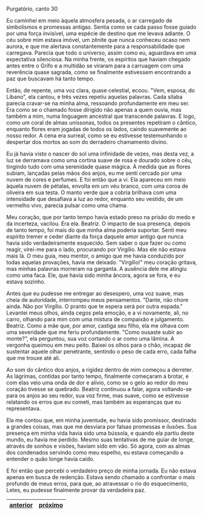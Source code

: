 Purgatório, canto 30

Eu caminhei em meio àquela atmosfera pesada, o ar carregado de simbolismos e promessas antigas. Sentia como se cada passo fosse guiado por uma força invisível, uma espécie de destino que me levava adiante. O céu sobre mim estava imóvel, um zênite que nunca conheceu ocaso nem aurora, e que me alertava constantemente para a responsabilidade que carregava. Parecia que todo o universo, assim como eu, aguardava em uma expectativa silenciosa. Na minha frente, os espíritos que haviam chegado antes entre o Grifo e a multidão se viraram para a carruagem com uma reverência quase sagrada, como se finalmente estivessem encontrando a paz que buscavam há tanto tempo.

Então, de repente, uma voz clara, quase celestial, ecoou. "Vem, esposa, do Líbano", ela cantou, e três vezes repetiu aquelas palavras. Cada sílaba parecia cravar-se na minha alma, ressoando profundamente em meu ser. Era como se o chamado fosse dirigido não apenas a quem ouvia, mas também a mim, numa linguagem ancestral que transcende palavras. E logo, como um coral de almas uníssonas, todos os presentes repetiram o cântico, enquanto flores eram jogadas de todos os lados, caindo suavemente ao nosso redor. A cena era surreal, como se eu estivesse testemunhando o despertar dos mortos ao som do derradeiro chamamento divino.

Eu já havia visto o nascer do sol uma infinidade de vezes, mas desta vez, a luz se derramava como uma cortina suave de rosa e dourado sobre o céu, tingindo tudo com uma serenidade quase mágica. À medida que as flores subiam, lançadas pelas mãos dos anjos, eu me senti cercado por uma nuvem de cores e perfumes. E foi então que a vi. Ela apareceu em meio àquela nuvem de pétalas, envolta em um véu branco, com uma coroa de oliveira em sua testa. O manto verde que a cobria brilhava com uma intensidade que desafiava a luz ao redor, enquanto seu vestido, de um vermelho vivo, parecia pulsar como uma chama.

Meu coração, que por tanto tempo havia estado preso na prisão do medo e da incerteza, vacilou. Era ela. Beatriz. O impacto de sua presença, depois de tanto tempo, foi mais do que minha alma poderia suportar. Senti meu espírito tremer e ceder diante da força daquele amor antigo que nunca havia sido verdadeiramente esquecido. Sem saber o que fazer ou como reagir, virei-me para o lado, procurando por Virgílio. Mas ele não estava mais lá. O meu guia, meu mentor, o amigo que me havia conduzido por todas aquelas provações, havia me deixado. "Virgílio!" meu coração gritava, mas minhas palavras morreram na garganta. A ausência dele me atingiu como uma faca. Ele, que havia sido minha âncora, agora se fora, e eu estava sozinho.

Antes que eu pudesse me entregar ao desespero, uma voz suave, mas cheia de autoridade, interrompeu meus pensamentos. "Dante, não chore ainda. Não por Virgílio. O pranto que te espera será por outra espada." Levantei meus olhos, ainda cegos pela emoção, e a vi novamente, ali, no carro, olhando para mim com uma mistura de compaixão e julgamento. Beatriz. Como a mãe que, por amor, castiga seu filho, ela me olhava com uma severidade que me feriu profundamente. "Como ousaste subir ao monte?", ela perguntou, sua voz cortando o ar como uma lâmina. A vergonha queimou em meu peito. Baixei os olhos para o chão, incapaz de sustentar aquele olhar penetrante, sentindo o peso de cada erro, cada falha que me trouxe até ali.

Ao som do cântico dos anjos, a rigidez dentro de mim começou a derreter. As lágrimas, contidas por tanto tempo, finalmente começaram a brotar, e com elas veio uma onda de dor e alívio, como se o gelo ao redor do meu coração tivesse se quebrado. Beatriz continuou a falar, agora voltando-se para os anjos ao seu redor, sua voz firme, mas suave, como se estivesse relatando os erros que eu cometi, mas também as esperanças que eu representava.

Ela me contou que, em minha juventude, eu havia sido promissor, destinado a grandes coisas, mas que me desviara por falsas promessas e ilusões. Sua presença em minha vida havia sido uma bússola, e quando ela partiu deste mundo, eu havia me perdido. Mesmo suas tentativas de me guiar de longe, através de sonhos e visões, haviam sido em vão. Só agora, com as almas dos condenados servindo como meu espelho, eu estava começando a entender o quão longe havia caído.

E foi então que percebi o verdadeiro preço de minha jornada. Eu não estava apenas em busca de redenção. Estava sendo chamado a confrontar o mais profundo de meus erros, para que, ao atravessar o rio do esquecimento, Letes, eu pudesse finalmente provar da verdadeira paz.

| [anterior](/b_purgatorio/29/README.md) | [próximo](/b_purgatorio/31/README.md) |
|----------|---------|